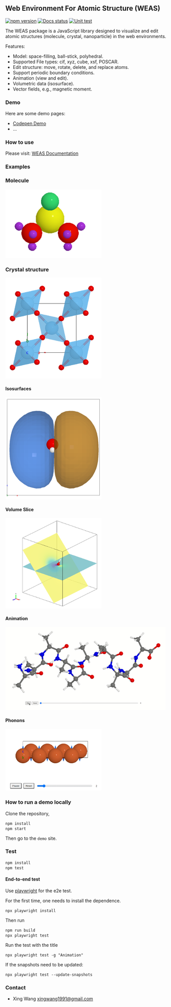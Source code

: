 ## Web Environment For Atomic Structure (WEAS)

[![npm version](https://img.shields.io/npm/v/weas.svg?style=flat-square)](https://www.npmjs.com/package/weas)
[![Docs status](https://readthedocs.org/projects/weas/badge)](http://weas.readthedocs.io/)
[![Unit test](https://github.com/superstar54/weas/actions/workflows/ci.yml/badge.svg)](https://github.com/superstar54/weas/actions/workflows/ci.yml)

The WEAS package is a JavaScript library designed to visualize and edit atomic structures (molecule, crystal, nanoparticle) in the web environments.

Features:

- Model: space-filling, ball-stick, polyhedral.
- Supported File types: cif, xyz, cube, xsf, POSCAR.
- Edit structure: move, rotate, delete, and replace atoms.
- Support periodic boundary conditions.
- Animation (view and edit).
- Volumetric data (isosurface).
- Vector fields, e.g., magnetic moment.

### Demo

Here are some demo pages:

- [Codepen Demo](https://codepen.io/superstar54/full/MWRgKaG)
- ...

### How to use

Please visit: [WEAS Documentation](https://weas.readthedocs.io/en/latest/index.html)

### Examples

### Molecule

<img src="docs/source/_static/images/example_color_by_species.png"  width="300px"/>

### Crystal structure

<img src="docs/source/_static/images/model_style_2.png"  width="300px"/>

#### Isosurfaces

<img src="docs/source/_static/images/example-isosurface.png"  width="300px"/>

#### Volume Slice

<img src="docs/source/_static/images/example-volume-slice.png"  width="300px"/>

#### Animation

<img src="docs/source/_static/images/animation_md.gif"  width="500px"/>

#### Phonons

<img src="docs/source/_static/images/example-phonon.gif"  width="300px"/>

### How to run a demo locally

Clone the repository,

```console
npm install
npm start
```

Then go to the `demo` site.

### Test

```console
npm install
npm test
```

#### End-to-end test

Use [playwright](https://playwright.dev/docs/intro) for the e2e test.

For the first time, one needs to install the dependence.

```
npx playwright install
```

Then run

```
npm run build
npx playwright test
```

Run the test with the title

```
npx playwright test -g "Animation"
```

If the snapshots need to be updated:

```
npx playwright test --update-snapshots
```

### Contact

- Xing Wang <xingwang1991@gmail.com>
